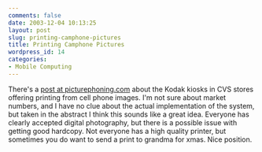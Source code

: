 ```yaml
---
comments: false
date: 2003-12-04 10:13:25
layout: post
slug: printing-camphone-pictures
title: Printing Camphone Pictures
wordpress_id: 14
categories:
- Mobile Computing
---
```


There's a [post at picturephoning.com](http://www.textually.org/picturephoning/archives/002479.htm) about the Kodak kiosks in CVS stores offering printing from cell phone images. I'm not sure about market numbers, and I have no clue about the actual implementation of the system, but taken in the abstract I think this sounds like a great idea. Everyone has clearly accepted digital photography, but there is a possible issue with getting good hardcopy. Not everyone has a high quality printer, but sometimes you do want to send a print to grandma for xmas. Nice position.
